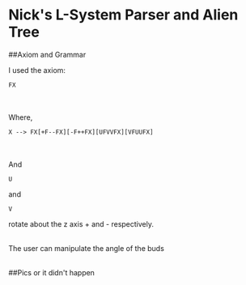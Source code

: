 # Nick's L-System Parser and Alien Tree

##Axiom and Grammar

I used the axiom:

```
FX
```
<br><br>
Where, <br>

```
X --> FX[+F--FX][-F++FX][UFVVFX][VFUUFX]
```
<br><br>
And <br>
```
U
```
and 
```
V
```
rotate about the z axis + and - respectively. <br><br>

The user can manipulate the angle of the buds
<br><br>

##Pics or it didn't happen
